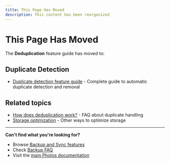 ```yaml
---
title: This Page Has Moved
description: This content has been reorganized
---
```


# This Page Has Moved

The **Deduplication** feature guide has moved to:

## Duplicate Detection
- [Duplicate detection feature guide](/photos/features/backup-and-sync/duplicate-detection) - Complete guide to automatic duplicate detection and removal

## Related topics
- [How does deduplication work?](/photos/faq/backup-and-sync#deduplication) - FAQ about duplicate handling
- [Storage optimization](/photos/features/albums-and-organization/storage-optimization) - Other ways to optimize storage

---

**Can't find what you're looking for?**
- Browse [Backup and Sync features](/photos/features/backup-and-sync/)
- Check [Backup FAQ](/photos/faq/backup-and-sync)
- Visit the [main Photos documentation](/photos/)

